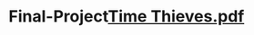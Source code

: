 # Final-Project[Time Thieves.pdf](https://github.com/Chad-Atkinson/Final-Project/files/8854727/Time.Thieves.pdf)
